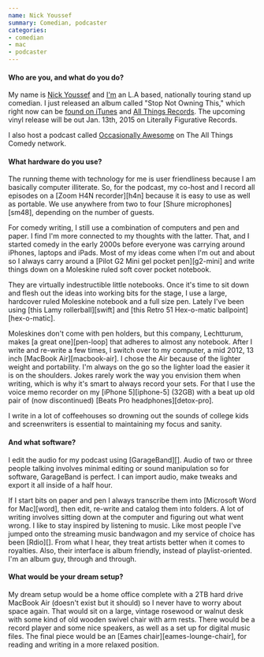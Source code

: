 ```yaml
---
name: Nick Youssef
summary: Comedian, podcaster
categories:
- comedian
- mac
- podcaster
---
```


#### Who are you, and what do you do?

My name is [Nick Youssef](http://nickyoussef.com/ "Nick's website.") and [I'm](http://www.twitter.com/nickyoussef/ "Nick's Twitter account.") an L.A based, nationally touring stand up comedian. I just released an album called "Stop Not Owning This," which right now can be [found on iTunes](https://itunes.apple.com/us/album/nick-youssef-stop-not-owning/id904091590 "Nick's album on iTunes.") and [All Things Records](http://www.allthingsrecords.com/nick-youssef-stop-not-owning-this "Nick's album on All Things Records."). The upcoming vinyl release will be out Jan. 13th, 2015 on Literally Figurative Records.

I also host a podcast called [Occasionally Awesome](http://allthingscomedy.com/channels/33/occasionally-awesome "Nick's podcast.") on The All Things Comedy network.

#### What hardware do you use?

The running theme with technology for me is user friendliness because I am basically computer illiterate. So, for the podcast, my co-host and I record all episodes on a [Zoom H4N recorder][h4n] because it is easy to use as well as portable. We use anywhere from two to four [Shure microphones][sm48], depending on the number of guests.

For comedy writing, I still use a combination of computers and pen and paper. I find I'm more connected to my thoughts with the latter. That, and I started comedy in the early 2000s before everyone was carrying around iPhones, laptops and iPads. Most of my ideas come when I'm out and about so I always carry around a [Pilot G2 Mini gel pocket pen][g2-mini] and write things down on a Moleskine ruled soft cover pocket notebook.

They are virtually indestructible little notebooks. Once it's time to sit down and flesh out the ideas into working bits for the stage, I use a large, hardcover ruled Moleskine notebook and a full size pen. Lately I've been using [this Lamy rollerball][swift] and [this Retro 51 Hex-o-matic ballpoint][hex-o-matic].

Moleskines don't come with pen holders, but this company, Lechtturum, makes [a great one][pen-loop] that adheres to almost any notebook. After I write and re-write a few times, I switch over to my computer, a mid 2012, 13 inch [MacBook Air][macbook-air]. I chose the Air because of the lighter weight and portability. I'm always on the go so the lighter load the easier it is on the shoulders. Jokes rarely work the way you envision them when writing, which is why it's smart to always record your sets. For that I use the voice memo recorder on my [iPhone 5][iphone-5] (32GB) with a beat up old pair of (now discontinued) [Beats Pro headphones][detox-pro].

I write in a lot of coffeehouses so drowning out the sounds of college kids and screenwriters is essential to maintaining my focus and sanity.

#### And what software?

I edit the audio for my podcast using [GarageBand][]. Audio of two or three people talking involves minimal editing or sound manipulation so for software, GarageBand is perfect. I can import audio, make tweaks and export it all inside of a half hour.

If I start bits on paper and pen I always transcribe them into [Microsoft Word for Mac][word], then edit, re-write and catalog them into folders. A lot of writing involves sitting down at the computer and figuring out what went wrong. I like to stay inspired by listening to music. Like most people I've jumped onto the streaming music bandwagon and my service of choice has been [Rdio][]. From what I hear, they treat artists better when it comes to royalties. Also, their interface is album friendly, instead of playlist-oriented. I'm an album guy, through and through.

#### What would be your dream setup?

My dream setup would be a home office complete with a 2TB hard drive MacBook Air (doesn't exist but it should) so I never have to worry about space again. That would sit on a large, vintage rosewood or walnut desk with some kind of old wooden swivel chair with arm rests. There would be a record player and some nice speakers, as well as a set up for digital music files. The final piece would be an [Eames chair][eames-lounge-chair], for reading and writing in a more relaxed position.